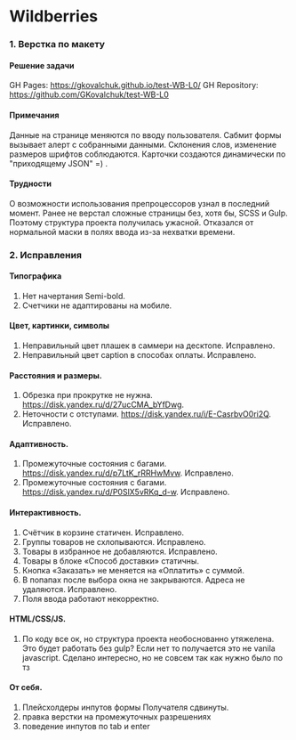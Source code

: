 # Wildberries

### 1. Верстка по макету

#### Решение задачи

GH Pages: https://gkovalchuk.github.io/test-WB-L0/
GH Repository: https://github.com/GKovalchuk/test-WB-L0

#### Примечания

Данные на странице меняются по вводу пользователя. Сабмит формы вызывает алерт с собранными данными. Склонения слов, изменение размеров шрифтов соблюдаются.
Карточки создаются динамически по "приходящему JSON" =) .

#### Трудности

О возможности использования препроцессоров узнал в последний момент. Ранее не верстал сложные страницы без, хотя бы, SCSS и Gulp. Поэтому структура проекта получилась ужасной. Отказался от нормальной маски в полях ввода из-за нехватки времени.

### 2. Исправления

#### Типографика

1. Нет начертания Semi-bold.
2. Счетчики не адаптированы на мобиле.

#### Цвет, картинки, символы

1. Неправильный цвет плашек в саммери на десктопе. Исправлено.
2. Неправильный цвет caption в способах оплаты. Исправлено.

#### Расстояния и размеры.

1. Обрезка при прокрутке не нужна. https://disk.yandex.ru/d/27ucCMA_bYfDwg.
2. Неточности с отступами. https://disk.yandex.ru/i/E-CasrbvO0ri2Q. Исправлено.

#### Адаптивность.

1. Промежуточные состояния с багами. https://disk.yandex.ru/d/p7LtK_rRRHwMvw. Исправлено.
2. Промежуточные состояния с багами. https://disk.yandex.ru/d/P0SlX5vRKq_d-w. Исправлено.

#### Интерактивность.

1. Счётчик в корзине статичен. Исправлено.
2. Группы товаров не схлопываются. Исправлено.
3. Товары в избранное не добавляются. Исправлено.
4. Товары в блоке «Способ доставки» статичны.
5. Кнопка «Заказать» не меняется на «Оплатить» с суммой.
6. В попапах после выбора окна не закрываются. Адреса не удаляются. Исправлено.
7. Поля ввода работают некорректно.

#### HTML/CSS/JS.

1. По коду все ок, но структура проекта необоснованно утяжелена. Это будет работать без gulp? Если нет то получается это не vanila javascript. Сделано интересно, но не совсем так как нужно было по тз

#### От себя.

1. Плейсхолдеры инпутов формы Получателя сдвинуты.
2. правка верстки на промежуточных разрешениях
3. поведение инпутов по tab и enter
